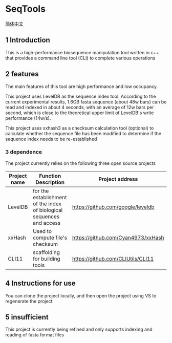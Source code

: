 # SeqTools

[简体中文](./README_zh.md)

## 1 Introduction

This is a high-performance biosequence manipulation tool written in c++ that provides a command line tool (CLI) to complete various operations

## 2 features

The main features of this tool are high performance and low occupancy.

This project uses LevelDB as the sequence index tool. According to the current experimental results, 1.6GB fasta sequence (about 48w bars) can be read and indexed in about 4 seconds, with an average of 12w bars per second, which is close to the theoretical upper limit of LevelDB's write performance (14w/s).

This project uses xxhash3 as a checksum calculation tool (optional) to calculate whether the sequence file has been modified to determine if the sequence index needs to be re-established

### 3 dependence

The project currently relies on the following three open source projects

| Project name | Function Description                                         | Project address                    |
| ------------ | ------------------------------------------------------------ | ---------------------------------- |
| LevelDB      | for the establishment of the index of biological sequences and access | https://github.com/google/leveldb  |
| xxHash       | Used to compute file's checksum                              | https://github.com/Cyan4973/xxHash |
| CLI11        | scaffolding for building tools                               | https://github.com/CLIUtils/CLI11  |

## 4 Instructions for use

You can clone the project locally, and then open the project using VS to regenerate the project

## 5 insufficient

This project is currently being refined and only supports indexing and reading of fasta format files